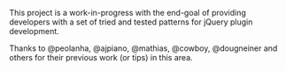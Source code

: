 This project is a work-in-progress with the end-goal of providing developers with a set of tried and tested patterns for jQuery plugin development.

Thanks to @peolanha, @ajpiano, @mathias, @cowboy, @dougneiner and others for their previous work (or tips) in this area.